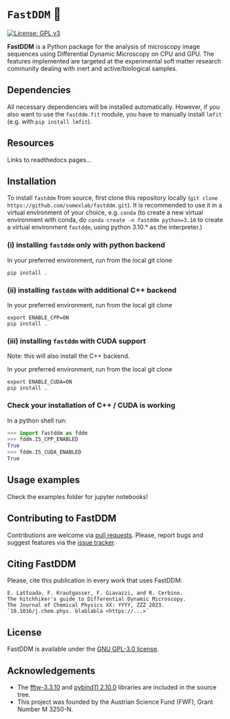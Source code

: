 # `FastDDM` :rocket:
[![License: GPL v3](https://img.shields.io/badge/License-GPLv3-blue.svg)](LICENSE)

**FastDDM** is a Python package for the analysis of microscopy image sequences using Differential Dynamic Microscopy on CPU and GPU.
The features implemented are targeted at the experimental soft matter research community dealing with inert and active/biological samples.

## Dependencies
All necessary dependencies will be installed automatically. However, if you also want to use the `fastddm.fit` module, you have to manually install `lmfit` (e.g. with `pip install lmfit`).

## Resources
Links to readthedocs pages...

## Installation
To install `fastddm` from source, first clone this repository locally (`git clone https://github.com/somexlab/fastddm.git`). It is recommended to use it in a virtual environment of your choice, e.g. `conda` (to create a new virtual environment with conda, do `conda create -n fastddm python=3.10` to create a virtual environment `fastddm`, using python 3.10.* as the interpreter.)

### (i) installing `fastddm` only with python backend
In your preferred environment, run from the local git clone
```console
pip install .
```

### (ii) installing `fastddm` with additional C++ backend
In your preferred environment, run from the local git clone
```console
export ENABLE_CPP=ON
pip install .
```
### (iii) installing `fastddm` with CUDA support
Note: this will also install the C++ backend.

In your preferred environment, run from the local git clone
```console
export ENABLE_CUDA=ON
pip install .
```
### Check your installation of C++ / CUDA is working
In a python shell run:
```python
>>> import fastddm as fddm
>>> fddm.IS_CPP_ENABLED
True
>>> fddm.IS_CUDA_ENABLED
True
```
## Usage examples
Check the examples folder for jupyter notebooks!

## Contributing to FastDDM
Contributions are welcome via [pull requests](https://github.com/somexlab/fastddm/pulls).
Please, report bugs and suggest features via the [issue tracker](https://github.com/somexlab/fastddm/issues).

## Citing FastDDM
Please, cite this publication in every work that uses FastDDM:

    E. Lattuada, F. Krautgasser, F. Giavazzi, and R. Cerbino.
    The hitchhiker's guide to Differential Dynamic Microscopy.
    The Journal of Chemical Physics XX: YYYY, ZZZ 2023.
    `10.1016/j.chem.phys. blablabla <https://...>`

## License
FastDDM is available under the [GNU GPL-3.0 license](LICENSE).

## Acknowledgements

* The [fftw-3.3.10](https://www.fftw.org/) and [pybind11 2.10.0](https://github.com/pybind/pybind11) libraries are included in the source tree.
* This project was founded by the Austrian Science Fund (FWF), Grant Number M 3250-N.
